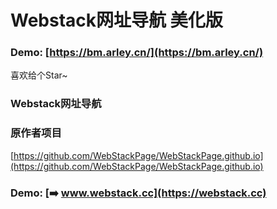 Webstack网址导航 美化版
===

### Demo: [https://bm.arley.cn/](https://bm.arley.cn/)

喜欢给个Star~


### Webstack网址导航

### 原作者项目

[https://github.com/WebStackPage/WebStackPage.github.io](https://github.com/WebStackPage/WebStackPage.github.io)

### Demo: [➡️ www.webstack.cc](https://webstack.cc)

